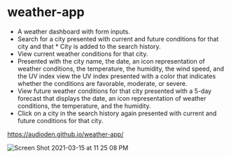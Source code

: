 # weather-app

 * A weather dashboard with form inputs.
 * Search for a city presented with current and future conditions for that city and that * City is added to the search history.
 * View current weather conditions for that city.
 * Presented with the city name, the date, an icon representation of weather conditions, the temperature, the humidity, the wind speed, and the UV index view the UV index
 presented with a color that indicates whether the conditions are favorable, moderate, or severe.
 * View future weather conditions for that city presented with a 5-day forecast that displays the date, an icon representation of weather conditions, the temperature, and the humidity.
 * Click on a city in the search history again presented with current and future conditions for that city.

https://audioden.github.io/weather-app/

![Screen Shot 2021-03-15 at 11 25 08 PM](https://user-images.githubusercontent.com/74844127/111256134-65b0f400-85e6-11eb-960a-10fa269216cb.png)
